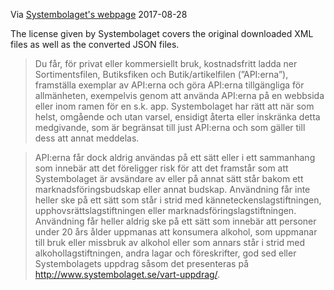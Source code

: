 Via [Systembolaget's webpage](https://www.systembolaget.se/api/) 2017-08-28

The license given by Systembolaget covers the original downloaded XML files as well as the converted JSON files.


> Du får, för privat eller kommersiellt bruk, kostnadsfritt ladda ner Sortimentsfilen, Butiksfiken och Butik/artikelfilen (”API:erna”), framställa exemplar av API:erna och göra API:erna tillgängliga för allmänheten, exempelvis genom att använda API:erna på en webbsida eller inom ramen för en s.k. app. Systembolaget har rätt att när som helst, omgående och utan varsel, ensidigt återta eller inskränka detta medgivande, som är begränsat till just API:erna och som gäller till dess att annat meddelas.

> API:erna får dock aldrig användas på ett sätt eller i ett sammanhang som innebär att det föreligger risk för att det framstår som att Systembolaget är avsändare av eller på annat sätt står bakom ett marknadsföringsbudskap eller annat budskap. Användning får inte heller ske på ett sätt som står i strid med känneteckenslagstiftningen, upphovsrättslagstiftningen eller marknadsföringslagstiftningen. Användning får heller aldrig ske på ett sätt som innebär att personer under 20 års ålder uppmanas att konsumera alkohol, som uppmanar till bruk eller missbruk av alkohol eller som annars står i strid med alkohollagstiftningen, andra lagar och föreskrifter, god sed eller Systembolagets uppdrag såsom det presenteras på http://www.systembolaget.se/vart-uppdrag/.  
